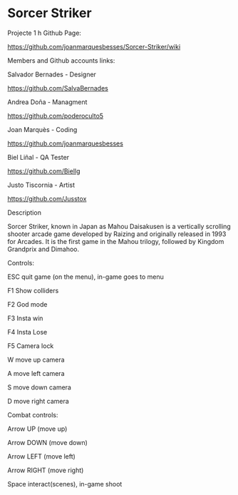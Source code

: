 # Sorcer Striker
 Projecte 1
 h
Github Page:

https://github.com/joanmarquesbesses/Sorcer-Striker/wiki

Members and Github accounts links:

Salvador Bernades - Designer

https://github.com/SalvaBernades

Andrea Doña - Managment

https://github.com/poderoculto5

Joan Marquès - Coding

https://github.com/joanmarquesbesses

Biel Liñal - QA Tester

https://github.com/Biellg

Justo Tiscornia - Artist

https://github.com/Jusstox

Description

Sorcer Striker, known in Japan as Mahou Daisakusen is a vertically scrolling shooter arcade game developed by Raizing and originally released in 1993 for Arcades. It is the first game in the Mahou trilogy, followed by Kingdom Grandprix and Dimahoo.

Controls:

ESC quit game (on the menu), in-game goes to menu

F1 Show colliders

F2 God mode

F3 Insta win

F4 Insta Lose

F5 Camera lock

W move up camera
 
A move left camera

S move down camera

D move right camera

Combat controls:

Arrow UP (move up)

Arrow DOWN (move down)

Arrow LEFT (move left) 

Arrow RIGHT (move right) 

Space interact(scenes), in-game shoot
